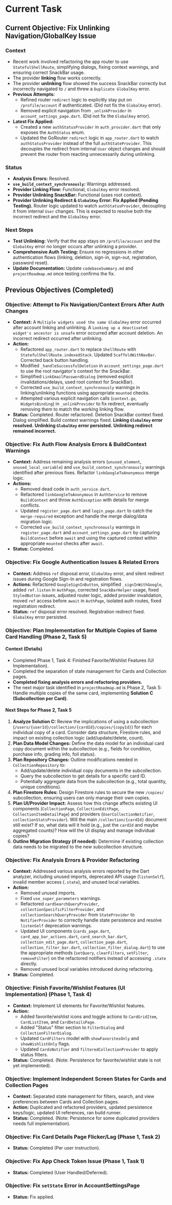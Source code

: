 # Current Task

## Current Objective: Fix Unlinking Navigation/GlobalKey Issue

### Context

- Recent work involved refactoring the app router to use `StatefulShellRoute`, simplifying dialogs, fixing context warnings, and ensuring correct SnackBar usage.
- The provider **linking** flow works correctly.
- The provider **unlinking** flow showed the success SnackBar correctly but incorrectly navigated to `/` and threw a `Duplicate GlobalKey` error.
- **Previous Attempts:**
  - Refined router `redirect` logic to explicitly stay put on `/profile/account` if authenticated. (Did not fix the `GlobalKey` error).
  - Removed explicit navigation from `_unlinkProvider` in `account_settings_page.dart`. (Did not fix the `GlobalKey` error).
- **Latest Fix Applied:**
  - Created a new `authStatusProvider` in `auth_provider.dart` that only exposes the `AuthStatus` enum.
  - Updated the GoRouter `redirect` logic in `app_router.dart` to watch `authStatusProvider` instead of the full `authStateProvider`. This decouples the redirect from internal `User` object changes and should prevent the router from reacting unnecessarily during unlinking.

### Status

- **Analysis Errors:** Resolved.
- **`use_build_context_synchronously`:** Warnings addressed.
- **Provider Linking Flow:** Functional, `GlobalKey` error resolved.
- **Provider Unlinking SnackBar:** Functional (uses root context).
- **Provider Unlinking Redirect & `GlobalKey` Error:** **Fix Applied (Pending Testing).** Router logic updated to watch `authStatusProvider`, decoupling it from internal `User` changes. This is expected to resolve both the incorrect redirect and the `GlobalKey` error.

### Next Steps

- **Test Unlinking:** Verify that the app stays on `/profile/account` and the `GlobalKey` error no longer occurs after unlinking a provider.
- **Comprehensive Auth Testing:** Ensure no regressions in other authentication flows (linking, deletion, sign-in, sign-out, registration, password reset).
- **Update Documentation:** Update `codebaseSummary.md` and `projectRoadmap.md` once testing confirms the fix.

## Previous Objectives (Completed)

### Objective: Attempt to Fix Navigation/Context Errors After Auth Changes

- **Context:** A `Multiple widgets used the same GlobalKey` error occurred after account linking and unlinking. A `Looking up a deactivated widget's ancestor is unsafe` error occurred after account deletion. An incorrect redirect occurred after unlinking.
- **Action:**
  - Refactored `app_router.dart` to replace `ShellRoute` with `StatefulShellRoute.indexedStack`. Updated `ScaffoldWithNavBar`. Corrected back button handling.
  - Modified `_handleSuccessfulDeletion` in `account_settings_page.dart` to use the root navigator's context for the SnackBar.
  - Simplified `LinkEmailPasswordDialog` (removed explicit invalidations/delays, used root context for SnackBar).
  - Corrected `use_build_context_synchronously` warnings in linking/unlinking functions using appropriate `mounted` checks.
  - Attempted various explicit navigation calls (`context.go`, `WidgetsBinding`) in `_unlinkProvider` to fix redirect, eventually removing them to match the working linking flow.
- **Status:** Completed. Router refactored. Deletion SnackBar context fixed. Dialog simplified. Build context warnings fixed. **Linking `GlobalKey` error resolved.** **Unlinking `GlobalKey` error persisted.** **Unlinking redirect remained incorrect.**

### Objective: Fix Auth Flow Analysis Errors & BuildContext Warnings

- **Context:** Address remaining analysis errors (`unused_element`, `unused_local_variable`) and `use_build_context_synchronously` warnings identified after previous fixes. Refactor `linkGoogleToAnonymous` merge logic.
- **Actions:**
  - Removed dead code in `auth_service.dart`.
  - Refactored `linkGoogleToAnonymous` in `AuthService` to remove `BuildContext` and throw `AuthException` with details for merge conflicts.
  - Updated `register_page.dart` and `login_page.dart` to catch the `merge-required` exception and handle the merge dialog/data migration logic.
  - Corrected `use_build_context_synchronously` warnings in `register_page.dart` and `account_settings_page.dart` by capturing `BuildContext` before `await` and using the captured context within appropriate `mounted` checks after `await`.
- **Status:** Completed.

### Objective: Fix Google Authentication Issues & Related Errors

- **Context:** Address `ref` disposal error, `GlobalKey` error, and silent redirect issues during Google Sign-In and registration flows.
- **Actions:** Refactored `GoogleSignInButton`, simplified `_signInWithGoogle`, added `ref.listen` in `AuthPage`, corrected `SnackBarHelper` usage, fixed `StyledButton` issues, adjusted router logic, added provider invalidation, moved `ref` access before `await` in `AuthPage`, isolated auth routes, fixed registration redirect.
- **Status:** `ref` disposal error resolved. Registration redirect fixed. `GlobalKey` error persisted.

### Objective: Plan Implementation for Multiple Copies of Same Card Handling (Phase 2, Task 5)

#### Context (Details)

- Completed Phase 1, Task 4: Finished Favorite/Wishlist Features (UI Implementation).
- Completed the separation of state management for Cards and Collection pages.
- **Completed fixing analysis errors and refactoring providers.**
- The next major task identified in `projectRoadmap.md` is Phase 2, Task 5: Handle multiple copies of the same card, implementing **Solution C (Subcollection per Card)**.

#### Next Steps for Phase 2, Task 5

1. **Analyze Solution C:** Review the implications of using a subcollection (`/users/{userId}/collection/{cardId}/copies/{copyId}`) for each individual copy of a card. Consider data structure, Firestore rules, and impact on existing collection logic (add/update/delete, count).
2. **Plan Data Model Changes:** Define the data model for an individual card copy document within the subcollection (e.g., fields for condition, purchase info, grading info, foil status).
3. **Plan Repository Changes:** Outline modifications needed in `CollectionRepository` to:
    - Add/update/delete individual copy documents in the subcollection.
    - Query the subcollection to get details for a specific card ID.
    - Potentially aggregate data from the subcollection (e.g., total quantity, unique conditions).
4. **Plan Firestore Rules:** Design Firestore rules to secure the new `/copies/` subcollection, ensuring users can only manage their own copies.
5. **Plan UI/Provider Impact:** Assess how this change affects existing UI components (`CollectionPage`, `CollectionEditPage`, `CollectionItemDetailPage`) and providers (`UserCollectionNotifier`, `collectionStatsProvider`). Will the main `/collection/{cardId}` document still exist? If so, what data will it hold (e.g., just the `cardId` and maybe aggregated counts)? How will the UI display and manage individual copies?
6. **Outline Migration Strategy (if needed):** Determine if existing collection data needs to be migrated to the new subcollection structure.

### Objective: Fix Analysis Errors & Provider Refactoring

- **Context:** Addressed various analysis errors reported by the Dart analyzer, including unused imports, deprecated API usage (`listenSelf`), invalid member access (`.state`), and unused local variables.
- **Action:**
  - Removed unused imports.
  - Fixed `use_super_parameters` warnings.
  - Refactored `cardSearchQueryProvider`, `collectionSpecificFilterProvider`, and `collectionSearchQueryProvider` from `StateProvider` to `NotifierProvider` to correctly handle state persistence and resolve `listenSelf` deprecation warnings.
  - Updated UI components (`cards_page.dart`, `card_app_bar_actions.dart`, `card_search_bar.dart`, `collection_edit_page.dart`, `collection_page.dart`, `collection_filter_bar.dart`, `collection_filter_dialog.dart`) to use the appropriate methods (`setQuery`, `clearFilters`, `setFilter`, `removeFilter`) on the refactored notifiers instead of accessing `.state` directly.
  - Removed unused local variables introduced during refactoring.
- **Status:** Completed.

### Objective: Finish Favorite/Wishlist Features (UI Implementation) (Phase 1, Task 4)

- **Context:** Implement UI elements for Favorite/Wishlist features.
- **Action:**
  - Added favorite/wishlist icons and toggle actions to `CardGridItem`, `CardListItem`, and `CardDetailsPage`.
  - Added "Status" filter section to `FilterDialog` and `CollectionFilterDialog`.
  - Updated `CardFilters` model with `showFavoritesOnly` and `showWishlistOnly` flags.
  - Updated `CardsNotifier` and `filteredCollectionProvider` to apply status filters.
- **Status:** Completed. (Note: Persistence for favorite/wishlist state is not yet implemented).

### Objective: Implement Independent Screen States for Cards and Collection Pages

- **Context:** Separated state management for filters, search, and view preferences between Cards and Collection pages.
- **Action:** Duplicated and refactored providers, updated persistence keys/logic, updated UI references, ran build runner.
- **Status:** Completed. (Note: Persistence for some duplicated providers needs full implementation).

### Objective: Fix Card Details Page Flicker/Lag (Phase 1, Task 2)

- **Status:** Completed (Per user instruction).

### Objective: Fix App Check Token Issue (Phase 1, Task 1)

- **Status:** Completed (User Handled/Deferred).

### Objective: Fix `setState` Error in AccountSettingsPage

- **Status:** Fix applied.
